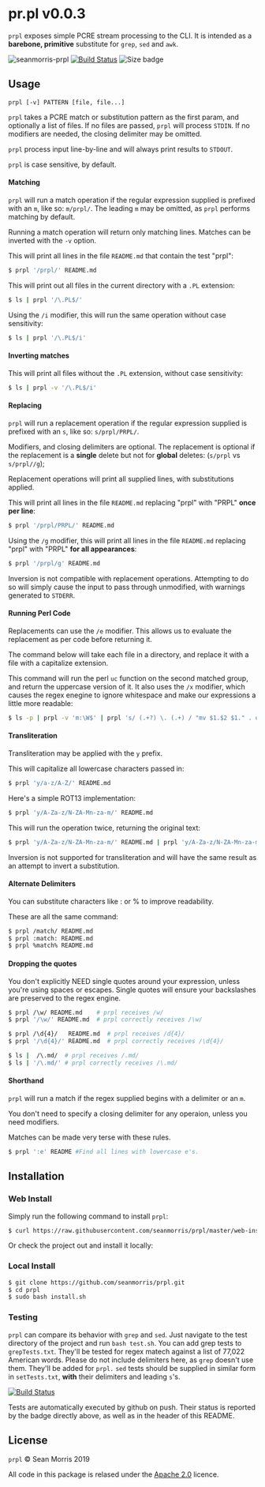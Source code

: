 # pr.pl v0.0.3

`prpl` exposes simple PCRE stream processing to the CLI. It is intended as a **barebone, primitive** substitute for `grep`, `sed` and `awk`.

![seanmorris-prpl](https://img.shields.io/badge/seanmorris-prpl-purple?style=for-the-badge) [![Build Status](https://img.shields.io/endpoint.svg?url=https%3A%2F%2Factions-badge.atrox.dev%2Fseanmorris%2Fprpl%2Fbadge%3Fref%3Dmaster&style=for-the-badge)](https://actions-badge.atrox.dev/seanmorris/prpl/goto?ref=master) ![Size badge](https://img.shields.io/github/languages/code-size/seanmorris/prpl?style=for-the-badge)

## Usage

```prpl [-v] PATTERN [file, file...]```

`prpl` takes a PCRE match or substitution pattern as the first param, and optionally a list of files. If no files are passed, `prpl` will process `STDIN`. If no modifiers are needed, the closing delimiter may be omitted.

`prpl` process input line-by-line and will always print results to `STDOUT`.

`prpl` is case sensitive, by default.

#### Matching

`prpl` will run a match operation if the regular expression supplied is prefixed with an `m`, like so: `m/prpl/`. The leading `m` may be omitted, as `prpl` performs matching by default.

Running a match operation will return only matching lines. Matches can be inverted with the `-v` option.

This will print all lines in the file `README.md` that contain the test "prpl":

```bash
$ prpl '/prpl/' README.md
```

This will print out all files in the current directory with a `.PL` extension:

```bash
$ ls | prpl '/\.PL$/'
```

Using the `/i` modifier, this will run the same operation without case sensitivity:

```bash
$ ls | prpl '/\.PL$/i'
```

#### Inverting matches

This will print all files without the `.PL` extension, without case sensitivity:

```bash
$ ls | prpl -v '/\.PL$/i'
```

#### Replacing

`prpl` will run a replacement operation if the regular expression supplied is prefixed with an `s`, like so: `s/prpl/PRPL/`.

Modifiers, and closing delimiters are optional. The replacement is optional if the replacement is a **single** delete but not for **global** deletes: (`s/prpl` vs `s/prpl//g`);

Replacement operations will print all supplied lines, with substitutions applied.

This will print all lines in the file `README.md` replacing "prpl" with "PRPL" **once per line**:

```bash
$ prpl '/prpl/PRPL/' README.md
```
Using the `/g` modifier, this will print all lines in the file `README.md` replacing "prpl" with "PRPL" **for all appearances**:

```bash
$ prpl '/prpl/g' README.md
```

Inversion is not compatible with replacement operations. Attempting to do so will simply cause the input to pass through unmodified, with warnings generated to `STDERR`.

#### Running Perl Code

Replacements can use the `/e` modifier. This allows us to evaluate the replacement as per code before returning it.

The command below will take each file in a directory, and replace it with a file with a capitalize extension.

This command will run the perl `uc` function on the second matched group, and return the uppercase version of it. It also uses the `/x` modifier, which causes the regex enegine to ignore whitespace and make our expressions a little more readable:

```bash
$ ls -p | prpl -v 'm:\W$' | prpl 's/ (.+?) \. (.+) / "mv $1.$2 $1." . uc($2) /xe' | bash
```

#### Transliteration

Transliteration may be applied with the `y` prefix.

This will capitalize all lowercase characters passed in:

```bash
$ prpl 'y/a-z/A-Z/' README.md
```

Here's a simple ROT13 implementation:

```bash
$ prpl 'y/A-Za-z/N-ZA-Mn-za-m/' README.md
```

This will run the operation twice, returning the original text:

```bash
$ prpl 'y/A-Za-z/N-ZA-Mn-za-m/' README.md | prpl 'y/A-Za-z/N-ZA-Mn-za-m/'
```

Inversion is not supported for transliteration and will have the same result as an attempt to invert a substitution.

#### Alternate Delimiters

You can substitute characters like : or % to improve readability.

These are all the same command:

```bash
$ prpl /match/ README.md
$ prpl :match: README.md
$ prpl %match% README.md
```

#### Dropping the quotes

You don't explicitly NEED single quotes around your expression, unless you're using spaces or escapes. Single quotes will ensure your backslashes are preserved to the regex engine.

```bash
$ prpl /\w/ README.md    # prpl receives /w/
$ prpl '/\w/' README.md  # prpl correctly receives /\w/
```
```bash
$ prpl /\d{4}/   README.md  # prpl receives /d{4}/
$ prpl '/\d{4}/' README.md  # prpl correctly receives /\d{4}/
```

```bash
$ ls |  /\.md/  # prpl receives /.md/
$ ls | '/\.md/' # prpl correctly receives /\.md/
```

#### Shorthand

`prpl` will run a match if the regex supplied begins with a delimiter or an `m`.

You don't need to specify a closing delimiter for any operaion, unless you need modifiers.

Matches can be made very terse with these rules.

```bash
$ prpl ':e' README #Find all lines with lowercase e's.
```

## Installation

### Web Install

Simply run the following command to install `prpl`:

```bash
$ curl https://raw.githubusercontent.com/seanmorris/prpl/master/web-install.sh | sudo bash
```

Or check the project out and install it locally:

### Local Install

```bash
$ git clone https://github.com/seanmorris/prpl.git
$ cd prpl
$ sudo bash install.sh
```

### Testing 

`prpl` can compare its behavior with `grep` and `sed`. Just navigate to the test directory of the project and run `bash test.sh`. You can add grep tests to `grepTests.txt`. They'll be tested for regex matech against a list of 77,022 American words. Please do not include delimiters here, as `grep` doesn't use them. They'll be added for `prpl.` `sed` tests should be supplied in similar form in `setTests.txt`, **with** their delimiters and leading `s`'s.

[![Build Status](https://img.shields.io/endpoint.svg?url=https%3A%2F%2Factions-badge.atrox.dev%2Fseanmorris%2Fprpl%2Fbadge%3Fref%3Dmaster&style=flat-square)](https://actions-badge.atrox.dev/seanmorris/prpl/goto?ref=master)

Tests are automatically executed by github on push. Their status is reported by the badge directly above, as well as in the header of this README.

## License 

`prpl` &copy; Sean Morris 2019

All code in this package is relased under the [Apache 2.0](https://www.apache.org/licenses/LICENSE-2.0) licence.
